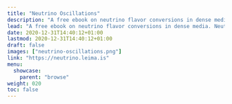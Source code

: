 ```yaml
---
title: "Neutrino Oscillations"
description: "A free ebook on neutrino flavor conversions in dense media. Neutrino flavor conversions in dense media play important roles in the physical and chemical evolutions of many dense environments. "
lead: "A free ebook on neutrino flavor conversions in dense media. Neutrino flavor conversions in dense media play important roles in the physical and chemical evolutions of many dense environments."
date: 2020-12-31T14:40:12+01:00
lastmod: 2020-12-31T14:40:12+01:00
draft: false
images: ["neutrino-oscillations.png"]
link: "https://neutrino.leima.is"
menu:
  showcase:
    parent: "browse"
weight: 020
toc: false
---
```

